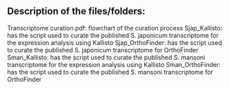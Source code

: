 ## Description of the files/folders:
Transcriptome curation.pdf: flowchart of the curation process 
Sjap_Kallisto: has the script used to curate the published S. japonicum transcriptome for the expression analysis using Kallisto
Sjap_OrthoFinder: has the script used to curate the published S. japonicum transcriptome for OrthoFinder
Sman_Kallisto:  has the script used to curate the published S. mansoni transcriptome for the expression analysis using Kallisto
Sman_OrthoFinder: has the script used to curate the published S. mansoni transcriptome for OrthoFinder
